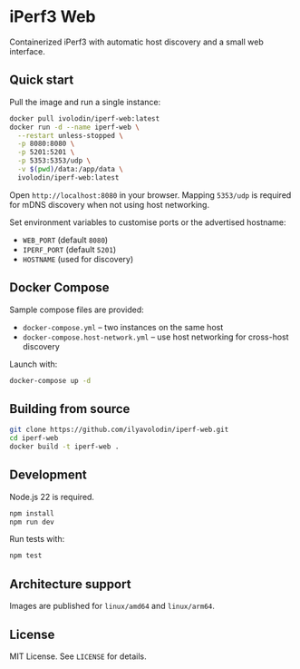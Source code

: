 # iPerf3 Web

Containerized iPerf3 with automatic host discovery and a small web interface.

## Quick start

Pull the image and run a single instance:

```bash
docker pull ivolodin/iperf-web:latest
docker run -d --name iperf-web \
  --restart unless-stopped \
  -p 8080:8080 \
  -p 5201:5201 \
  -p 5353:5353/udp \
  -v $(pwd)/data:/app/data \
  ivolodin/iperf-web:latest
```

Open `http://localhost:8080` in your browser. Mapping `5353/udp` is required for
mDNS discovery when not using host networking.

Set environment variables to customise ports or the advertised hostname:

- `WEB_PORT` (default `8080`)
- `IPERF_PORT` (default `5201`)
- `HOSTNAME` (used for discovery)

## Docker Compose

Sample compose files are provided:

- `docker-compose.yml` – two instances on the same host
- `docker-compose.host-network.yml` – use host networking for cross-host discovery

Launch with:

```bash
docker-compose up -d
```

## Building from source

```bash
git clone https://github.com/ilyavolodin/iperf-web.git
cd iperf-web
docker build -t iperf-web .
```

## Development

Node.js 22 is required.

```bash
npm install
npm run dev
```

Run tests with:

```bash
npm test
```

## Architecture support

Images are published for `linux/amd64` and `linux/arm64`.

## License

MIT License. See `LICENSE` for details.
